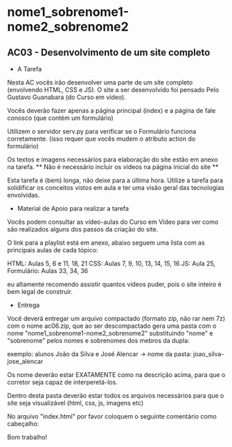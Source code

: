 # nome1_sobrenome1-nome2_sobrenome2<br>

## AC03 - Desenvolvimento de um site completo


- A Tarefa

Nesta AC vocês irão desenvolver uma parte de um site completo (envolvendo HTML, CSS e JS). O site a ser desenvolvido foi pensado Pelo Gustavo Guanabara (do Curso em vídeo).

Vocês deverão fazer apenas a página principal (index) e a página de fale conosco (que contém um formulário)

Utilizem o servidor serv.py para verificar se o Formulário funciona corretamente. (isso requer que vocês mudem o atributo action do formulário)

Os textos e imagens necessários para elaboração do site estão em anexo na tarefa.
** Não é necessário incluir os vídeos na página inicial do site **

Esta tarefa é (bem) longa, não deixe para a última hora. Utilize a tarefa para solidificar os conceitos vistos em aula e ter uma visão geral das tecnologias envolvidas.

- Material de Apoio para realizar a tarefa

Vocês podem consultar as vídeo-aulas do Curso em Vídeo para ver como são realizados alguns dos passos da criação do site.

O link para a playlist está em anexo, abaixo seguem uma lista com as principais aulas de cada tópico:

HTML: Aulas 5, 6 e 11, 18, 21
CSS: Aulas 7, 9, 10, 13, 14, 15, 16
JS: Aula 25,
Formulário: Aulas 33, 34, 36

eu altamente recomendo assistir quantos vídeos puder, pois o site inteiro é bem legal de construir.

- Entrega

Você deverá entregar um arquivo compactado (formato zip, não rar nem 7z) com o nome ac06.zip, que ao ser descompactado gera uma pasta com o nome "nome1_sobrenome1-nome2_sobrenome2"
substituindo "nome" e "sobrenome" pelos nomes e sobrenomes dos mebros da dupla:

exemplo: alunos João da Silva e José Alencar -> nome da pasta: joao_silva-jose_alencar

Os nome deverão estar EXATAMENTE como na descrição acima, para que o corretor seja capaz de interperetá-los.

Dentro desta pasta deverão estar todos os arquivos necessários para que o site seja visualizável (html, css, js, imagens etc)

No arquivo "index.html" por favor coloquem o seguinte comentário como cabeçalho:

<!-- AC06 - Site Google Glass
Alunos: nome1.sobrenome1@aluno.faculdadeimpacta.com.br
nome2.sobrenome2@aluno.faculdadeimpacta.com.br
-->

Bom trabalho!
